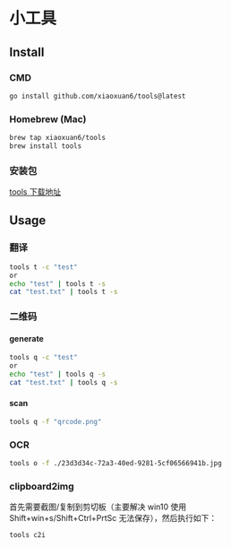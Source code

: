 # 小工具

## Install

### CMD

```bash
go install github.com/xiaoxuan6/tools@latest
```     

### Homebrew (Mac)

```bash
brew tap xiaoxuan6/tools
brew install tools
```

### 安装包

[tools 下载地址](https://github.com/xiaoxuan6/tools/releases)

## Usage

### 翻译

```bash
tools t -c "test"
or 
echo "test" | tools t -s
cat "test.txt" | tools t -s
```

### 二维码

#### generate

```bash
tools q -c "test"
or 
echo "test" | tools q -s
cat "test.txt" | tools q -s
```

#### scan

```bash
tools q -f "qrcode.png"
 ```

### OCR

```bash
tools o -f ./23d3d34c-72a3-40ed-9281-5cf06566941b.jpg 
```

### clipboard2img

首先需要截图/复制到剪切板（主要解决 win10 使用 Shift+win+s/Shift+Ctrl+PrtSc 无法保存），然后执行如下：

```bash
tools c2i 
```